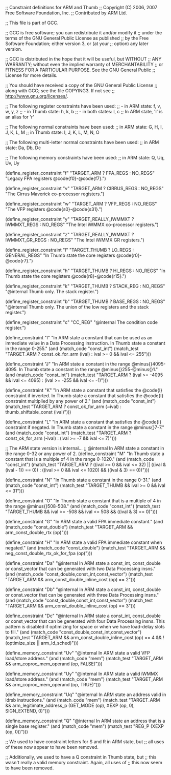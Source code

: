 ;; Constraint definitions for ARM and Thumb
;; Copyright (C) 2006, 2007 Free Software Foundation, Inc.
;; Contributed by ARM Ltd.

;; This file is part of GCC.

;; GCC is free software; you can redistribute it and/or modify it
;; under the terms of the GNU General Public License as published
;; by the Free Software Foundation; either version 3, or (at your
;; option) any later version.

;; GCC is distributed in the hope that it will be useful, but WITHOUT
;; ANY WARRANTY; without even the implied warranty of MERCHANTABILITY
;; or FITNESS FOR A PARTICULAR PURPOSE.  See the GNU General Public
;; License for more details.

;; You should have received a copy of the GNU General Public License
;; along with GCC; see the file COPYING3.  If not see
;; <http://www.gnu.org/licenses/>.

;; The following register constraints have been used:
;; - in ARM state: f, v, w, y, z
;; - in Thumb state: h, k, b
;; - in both states: l, c
;; In ARM state, 'l' is an alias for 'r'

;; The following normal constraints have been used:
;; in ARM state: G, H, I, J, K, L, M
;; in Thumb state: I, J, K, L, M, N, O

;; The following multi-letter normal constraints have been used:
;; in ARM state: Da, Db, Dc

;; The following memory constraints have been used:
;; in ARM state: Q, Uq, Uv, Uy


(define_register_constraint "f" "TARGET_ARM ? FPA_REGS : NO_REGS"
 "Legacy FPA registers @code{f0}-@code{f7}.")

(define_register_constraint "v" "TARGET_ARM ? CIRRUS_REGS : NO_REGS"
 "The Cirrus Maverick co-processor registers.")

(define_register_constraint "w" "TARGET_ARM ? VFP_REGS : NO_REGS"
 "The VFP registers @code{s0}-@code{s31}.")

(define_register_constraint "y" "TARGET_REALLY_IWMMXT ? IWMMXT_REGS : NO_REGS"
 "The Intel iWMMX co-processor registers.")

(define_register_constraint "z"
 "TARGET_REALLY_IWMMXT ? IWMMXT_GR_REGS : NO_REGS"
 "The Intel iWMMX GR registers.")

(define_register_constraint "l" "TARGET_THUMB ? LO_REGS : GENERAL_REGS"
 "In Thumb state the core registers @code{r0}-@code{r7}.")

(define_register_constraint "h" "TARGET_THUMB ? HI_REGS : NO_REGS"
 "In Thumb state the core registers @code{r8}-@code{r15}.")

(define_register_constraint "k" "TARGET_THUMB ? STACK_REG : NO_REGS"
 "@internal
  Thumb only.  The stack register.")

(define_register_constraint "b" "TARGET_THUMB ? BASE_REGS : NO_REGS"
 "@internal
  Thumb only.  The union of the low registers and the stack register.")

(define_register_constraint "c" "CC_REG"
 "@internal The condition code register.")

(define_constraint "I"
 "In ARM state a constant that can be used as an immediate value in a Data
  Processing instruction.  In Thumb state a constant in the range 0-255."
 (and (match_code "const_int")
      (match_test "TARGET_ARM ? const_ok_for_arm (ival)
		   : ival >= 0 && ival <= 255")))

(define_constraint "J"
 "In ARM state a constant in the range @minus{}4095-4095.  In Thumb state
  a constant in the range @minus{}255-@minus{}1."
 (and (match_code "const_int")
      (match_test "TARGET_ARM ? (ival >= -4095 && ival <= 4095)
		   : (ival >= -255 && ival <= -1)")))

(define_constraint "K"
 "In ARM state a constant that satisfies the @code{I} constraint if inverted.
  In Thumb state a constant that satisfies the @code{I} constraint multiplied 
  by any power of 2."
 (and (match_code "const_int")
      (match_test "TARGET_ARM ? const_ok_for_arm (~ival)
		   : thumb_shiftable_const (ival)")))

(define_constraint "L"
 "In ARM state a constant that satisfies the @code{I} constraint if negated.
  In Thumb state a constant in the range @minus{}7-7."
 (and (match_code "const_int")
      (match_test "TARGET_ARM ? const_ok_for_arm (-ival)
		   : (ival >= -7 && ival <= 7)")))

;; The ARM state version is internal...
;; @internal In ARM state a constant in the range 0-32 or any power of 2.
(define_constraint "M"
 "In Thumb state a constant that is a multiple of 4 in the range 0-1020."
 (and (match_code "const_int")
      (match_test "TARGET_ARM ? ((ival >= 0 && ival <= 32)
				 || ((ival & (ival - 1)) == 0))
		   : ((ival >= 0 && ival <= 1020) && ((ival & 3) == 0))")))

(define_constraint "N"
 "In Thumb state a constant in the range 0-31."
 (and (match_code "const_int")
      (match_test "TARGET_THUMB && ival >= 0 && ival <= 31")))

(define_constraint "O"
 "In Thumb state a constant that is a multiple of 4 in the range
  @minus{}508-508."
 (and (match_code "const_int")
      (match_test "TARGET_THUMB && ival >= -508 && ival <= 508
		   && ((ival & 3) == 0)")))

(define_constraint "G"
 "In ARM state a valid FPA immediate constant."
 (and (match_code "const_double")
      (match_test "TARGET_ARM && arm_const_double_rtx (op)")))

(define_constraint "H"
 "In ARM state a valid FPA immediate constant when negated."
 (and (match_code "const_double")
      (match_test "TARGET_ARM && neg_const_double_rtx_ok_for_fpa (op)")))

(define_constraint "Da"
 "@internal
  In ARM state a const_int, const_double or const_vector that can
  be generated with two Data Processing insns."
 (and (match_code "const_double,const_int,const_vector")
      (match_test "TARGET_ARM && arm_const_double_inline_cost (op) == 2")))

(define_constraint "Db"
 "@internal
  In ARM state a const_int, const_double or const_vector that can
  be generated with three Data Processing insns."
 (and (match_code "const_double,const_int,const_vector")
      (match_test "TARGET_ARM && arm_const_double_inline_cost (op) == 3")))

(define_constraint "Dc"
 "@internal
  In ARM state a const_int, const_double or const_vector that can
  be generated with four Data Processing insns.  This pattern is disabled
  if optimizing for space or when we have load-delay slots to fill."
 (and (match_code "const_double,const_int,const_vector")
      (match_test "TARGET_ARM && arm_const_double_inline_cost (op) == 4
		   && !(optimize_size || arm_ld_sched)")))

(define_memory_constraint "Uv"
 "@internal
  In ARM state a valid VFP load/store address."
 (and (match_code "mem")
      (match_test "TARGET_ARM && arm_coproc_mem_operand (op, FALSE)")))

(define_memory_constraint "Uy"
 "@internal
  In ARM state a valid iWMMX load/store address."
 (and (match_code "mem")
      (match_test "TARGET_ARM && arm_coproc_mem_operand (op, TRUE)")))

(define_memory_constraint "Uq"
 "@internal
  In ARM state an address valid in ldrsb instructions."
 (and (match_code "mem")
      (match_test "TARGET_ARM
		   && arm_legitimate_address_p (GET_MODE (op), XEXP (op, 0),
						SIGN_EXTEND, 0)")))

(define_memory_constraint "Q"
 "@internal
  In ARM state an address that is a single base register."
 (and (match_code "mem")
      (match_test "REG_P (XEXP (op, 0))")))

;; We used to have constraint letters for S and R in ARM state, but
;; all uses of these now appear to have been removed.

;; Additionally, we used to have a Q constraint in Thumb state, but
;; this wasn't really a valid memory constraint.  Again, all uses of
;; this now seem to have been removed.
